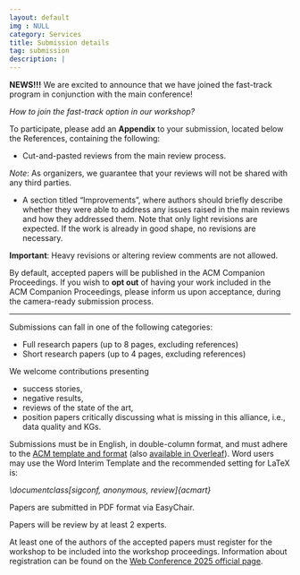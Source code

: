 ```yaml
---
layout: default
img : NULL
category: Services
title: Submission details
tag: submission
description: |
---
```

**NEWS!!!** We are excited to announce that we have joined the fast-track program in conjunction with the main conference!

*How to join the fast-track option in our workshop?*

To participate, please add an **Appendix** to your submission, located below the References, containing the following:
- Cut-and-pasted reviews from the main review process.

*Note*: As organizers, we guarantee that your reviews will not be shared with any third parties.

- A section titled “Improvements”, where authors should briefly describe whether they were able to address any issues raised in the main reviews and how they addressed them.
Note that only light revisions are expected. If the work is already in good shape, no revisions are necessary.

**Important**: Heavy revisions or altering review comments are not allowed.

By default, accepted papers will be published in the ACM Companion Proceedings.
If you wish to **opt out** of having your work included in the ACM Companion Proceedings, please inform us upon acceptance, during the camera-ready submission process.

---

Submissions can fall in one of the following categories:
- Full research papers (up to 8 pages, excluding references)
- Short research papers (up to 4 pages, excluding references)

We welcome contributions presenting
- success stories,
- negative results, 
- reviews of the state of the art, 
- position papers critically discussing what is missing in this alliance, i.e., data quality and KGs.

Submissions must be in English, in double-column format, and must adhere to the [ACM template and format](https://www.acm.org/publications/proceedings-template)  (also [available in Overleaf](https://www.overleaf.com/latex/templates/association-for-computing-machinery-acm-sig-proceedings-template/bmvfhcdnxfty)). Word users may use the Word Interim Template and the recommended setting for LaTeX is:

*\documentclass[sigconf, anonymous, review]{acmart}*

Papers are submitted in PDF format via EasyChair.

Papers will be review by at least 2 experts.

At least one of the authors of the accepted papers must register for the workshop to be included into the workshop proceedings. 
Information about registration can be found on the [Web Conference 2025 official page](https://www2025.thewebconf.org).